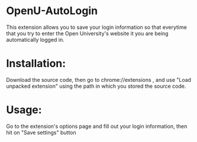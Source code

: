 # OpenU-AutoLogin
This extension allows you to save your login information so that everytime that you try to enter the Open University's website it you are being automatically logged in.

# Installation:
Download the source code, then go to chrome://extensions , and use "Load unpacked extension" using the path in which you stored the source code.

# Usage:
Go to the extension's options page and fill out your login information, then hit on "Save settings" button
